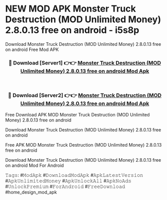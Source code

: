 # NEW MOD APK Monster Truck Destruction (MOD Unlimited Money) 2.8.0.13 free on android - i5s8p
Download Monster Truck Destruction (MOD Unlimited Money) 2.8.0.13 free on android Free Mod APK

<div align="center">
<h3>🔴 Download [Server1] 👉👉 <a href="https://apk-comot.site?title=Monster_Truck_Destruction_(MOD_Unlimited_Money)_2.8.0.13_free_on_android">Monster Truck Destruction (MOD Unlimited Money) 2.8.0.13 free on android Mod Apk</a></h3><br>

<h3>🔴 Download [Server2] 👉👉 <a href="https://apk-comot.site?title=Monster_Truck_Destruction_(MOD_Unlimited_Money)_2.8.0.13_free_on_android">Monster Truck Destruction (MOD Unlimited Money) 2.8.0.13 free on android Mod Apk</a></h3>
</div>


Free Download APK MOD Monster Truck Destruction (MOD Unlimited Money) 2.8.0.13 free on android

Download Monster Truck Destruction (MOD Unlimited Money) 2.8.0.13 free on android 

Free APK MOD Monster Truck Destruction (MOD Unlimited Money) 2.8.0.13 free on android 

Download Monster Truck Destruction (MOD Unlimited Money) 2.8.0.13 free on android Mod For Android

𝚃𝚊𝚐𝚜: #𝙼𝚘𝚍𝙰𝚙𝚔 #𝙳𝚘𝚠𝚗𝚕𝚘𝚊𝚍𝙼𝚘𝚍𝙰𝚙𝚔 #𝙰𝚙𝚔𝙻𝚊𝚝𝚎𝚜𝚝𝚅𝚎𝚛𝚜𝚒𝚘𝚗 #𝙰𝚙𝚔𝚄𝚗𝚕𝚒𝚖𝚒𝚝𝚎𝚍𝙼𝚘𝚗𝚎𝚢 #𝙰𝚙𝚔𝚄𝚗𝚕𝚘𝚌𝚔𝙰𝚕𝚕 #𝙰𝚙𝚔𝙽𝚘𝙰𝚍𝚜 #𝚄𝚗𝚕𝚘𝚌𝚔𝙿𝚛𝚎𝚖𝚒𝚞𝚖 #𝙵𝚘𝚛𝙰𝚗𝚍𝚛𝚘𝚒𝚍 #𝙵𝚛𝚎𝚎𝙳𝚘𝚠𝚗𝚕𝚘𝚊𝚍 #home_design_mod_apk